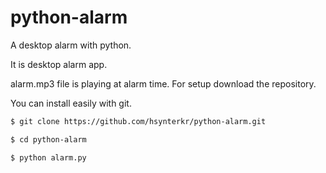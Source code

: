 # python-alarm
A desktop alarm with python.

It is desktop alarm app. 

alarm.mp3 file is playing at alarm time. For setup download the repository. 

You can install easily with git. 

```bash
$ git clone https://github.com/hsynterkr/python-alarm.git

$ cd python-alarm

$ python alarm.py
```
